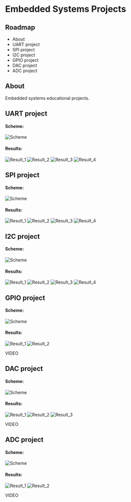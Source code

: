 
# Embedded Systems Projects


## Roadmap

- About
- UART project
- SPI project
- I2C project
- GPIO project
- DAC project
- ADC project

## About

Embedded systems educational projects.

## UART project

#### Scheme:
![Scheme]()

#### Results:
![Result_1]()
![Result_2]()
![Result_3]()
![Result_4]()

## SPI project

#### Scheme:
![Scheme]()

#### Results:
![Result_1]()
![Result_2]()
![Result_3]()
![Result_4]()

## I2C project

#### Scheme:
![Scheme]()

#### Results:
![Result_1]()
![Result_2]()
![Result_3]()
![Result_4]()

## GPIO project

#### Scheme:
![Scheme]()

#### Results:
![Result_1]()
![Result_2]()

VIDEO

## DAC project

#### Scheme:
![Scheme]()

#### Results:
![Result_1]()
![Result_2]()
![Result_3]()

VIDEO

## ADC project

#### Scheme:
![Scheme]()

#### Results:
![Result_1]()
![Result_2]()

VIDEO
